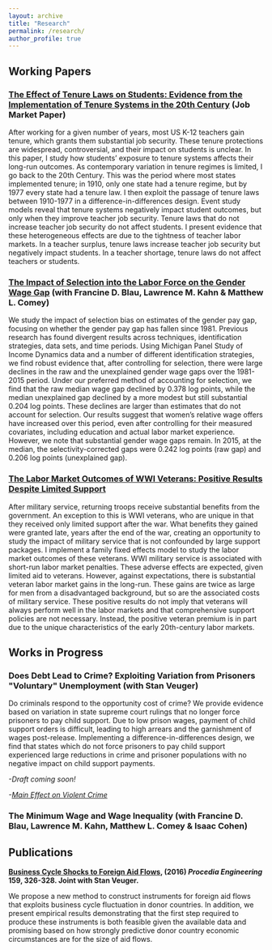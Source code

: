 ```yaml
---
layout: archive
title: "Research"
permalink: /research/
author_profile: true
---
```


## Working Papers

### [The Effect of Tenure Laws on Students: Evidence from the Implementation of Tenure Systems in the 20th Century](https://github.com/nboboshko/nboboshko.github.io/raw/master/files/boboshko_jmp.pdf) (Job Market Paper)

After working for a given number of years, most US K-12 teachers gain tenure, which grants them substantial job security. These tenure protections are widespread, controversial, and their impact on students is unclear. In this paper, I study how students’ exposure to tenure systems affects their long-run outcomes. As contemporary variation in tenure regimes is limited, I go back to the 20th Century. This was the period where most states implemented tenure; in 1910, only one state had a tenure regime, but by 1977 every state had a tenure law. I then exploit the passage of tenure laws between 1910-1977 in a difference-in-differences design. Event study models reveal that tenure systems negatively impact student outcomes, but only when they improve teacher job security. Tenure laws that do not increase teacher job security do not affect students. I present evidence that these heterogeneous effects are due to the tightness of teacher labor markets. In a teacher surplus, tenure laws increase teacher job security but negatively impact students. In a teacher shortage, tenure laws do not affect teachers or students.

### [The Impact of Selection into the Labor Force on the Gender Wage Gap](https://www.nber.org/papers/w28855) (with Francine D. Blau, Lawrence M. Kahn & Matthew L. Comey)

We study the impact of selection bias on estimates of the gender pay gap, focusing on whether the gender pay gap has fallen since 1981. Previous research has found divergent results across techniques, identification strategies, data sets, and time periods. Using Michigan Panel Study of Income Dynamics data and a number of different identification strategies, we find robust evidence that, after controlling for selection, there were large declines in the raw and the unexplained gender wage gaps over the 1981-2015 period. Under our preferred method of accounting for selection, we find that the raw median wage gap declined by 0.378 log points, while the median unexplained gap declined by a more modest but still substantial 0.204 log points. These declines are larger than estimates that do not account for selection. Our results suggest that women’s relative wage offers have increased over this period, even after controlling for their measured covariates, including education and actual labor market experience. However, we note that substantial gender wage gaps remain. In 2015, at the median, the selectivity-corrected gaps were 0.242 log points (raw gap) and 0.206 log points (unexplained gap).

### [The Labor Market Outcomes of WWI Veterans: Positive Results Despite Limited Support](https://github.com/nboboshko/nboboshko.github.io/raw/master/files/BOBOSHKO_WWI_SEP_V2_2020.pdf)

After military service, returning troops receive substantial benefits from the government. An exception 
to this is WWI veterans, who are unique in that they received only limited support after the war. What benefits 
they gained were granted late, years after the end of the war, creating an opportunity to study the impact of 
military service that is not confounded by large support packages. I implement a family fixed effects model to 
study the labor market outcomes of these veterans. WWI military service is associated with short-run labor 
market penalties. These adverse effects are expected, given limited aid to veterans. However, against 
expectations, there is substantial veteran labor market gains in the long-run. These gains are twice as large for 
men from a disadvantaged background, but so are the associated costs of military service. These positive results 
do not imply that veterans will always perform well in the labor markets and that comprehensive support policies 
are not necessary. Instead, the positive veteran premium is in part due to the unique characteristics of the early 
20th-century labor markets. 

## Works in Progress

### Does Debt Lead to Crime? Exploiting Variation from Prisoners "Voluntary" Unemployment (with Stan Veuger) 

Do criminals respond to the opportunity cost of crime? We provide evidence based on variation in state supreme court rulings that no longer force prisoners to pay child support. Due to low prison wages, payment of child support orders is difficult, leading to high arrears and the garnishment of wages post-release. Implementing a difference-in-differences design, we find that states which do not force prisoners to pay child support experienced large reductions in crime and prisoner populations with no negative impact on child support payments.

*-Draft coming soon!*

*-[Main Effect on Violent Crime](https://github.com/nboboshko/nboboshko.github.io/raw/master/files/paper_highlight.pdf)*

### The Minimum Wage and Wage Inequality (with Francine D. Blau, Lawrence M. Kahn, Matthew L. Comey & Isaac Cohen)

## Publications

<b><a href="(https://www.sciencedirect.com/science/article/pii/S1877705816323384?_rdoc=1&_fmt=high&_origin=gateway&_docanchor=&md5=b8429449ccfc9c30159a5f9aeaa92ffb">Business Cycle Shocks to Foreign Aid Flows</a>, (2016) *Procedia Engineering* 159, 326-328. Joint with Stan Veuger.</b>

We propose a new method to construct instruments for foreign aid flows that exploits business cycle fluctuation in donor countries. In addition, we present empirical results demonstrating that the first step required to produce these instruments is both feasible given the available data and promising based on how strongly predictive donor country economic circumstances are for the size of aid flows.
